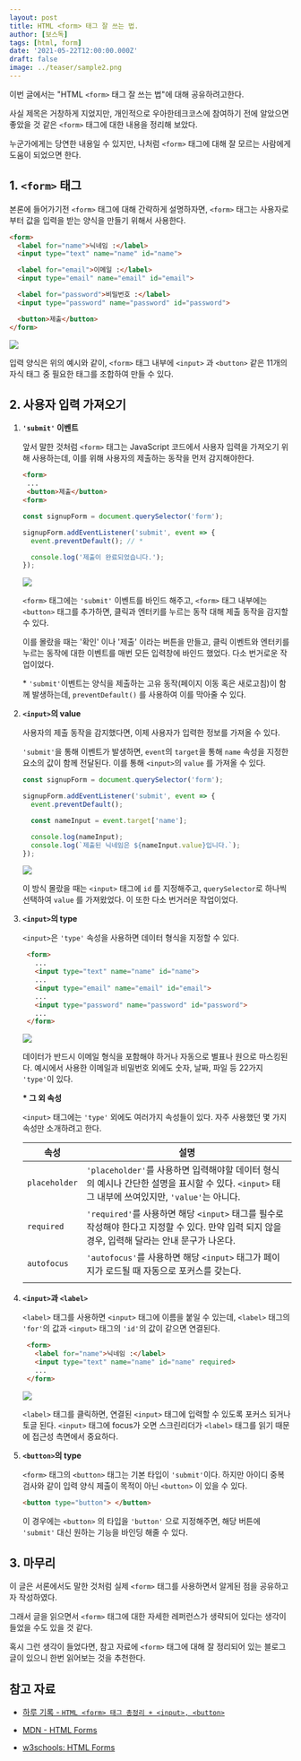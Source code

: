 ```yaml
---
layout: post
title: HTML <form> 태그 잘 쓰는 법.
author: [보스독]
tags: [html, form]
date: '2021-05-22T12:00:00.000Z'
draft: false
image: ../teaser/sample2.png
---
```


이번 글에서는 "HTML `<form>` 태그 잘 쓰는 법"에 대해 공유하려고한다.

사실 제목은 거창하게 지었지만, 개인적으로 우아한테크코스에 참여하기 전에 알았으면 좋았을 것 같은 `<form>` 태그에 대한 내용을 정리해 보았다.

누군가에게는 당연한 내용일 수 있지만, 나처럼 `<form>` 태그에 대해 잘 모르는 사람에게 도움이 되었으면 한다.

## 1. `<form>` 태그

본론에 들어가기전 `<form>` 태그에 대해 간략하게 설명하자면, `<form>` 태그는 사용자로부터 값을 입력을 받는 양식을 만들기 위해서 사용한다.

```HTML
<form>
  <label for="name">닉네임 :</label>
  <input type="text" name="name" id="name">

  <label for="email">이메일 :</label>
  <input type="email" name="email" id="email">

  <label for="password">비밀번호 :</label>
  <input type="password" name="password" id="password">

  <button>제출</button>
</form>
```

![](../images/2021-05-22-html-form-tag-1.png)

입력 양식은 위의 예시와 같이, `<form>` 태그 내부에 `<input>` 과 `<button>` 같은 11개의 자식 태그 중 필요한 태그를 조합하여 만들 수 있다.

## 2. 사용자 입력 가져오기

1. **`'submit'` 이벤트**

   앞서 말한 것처럼 `<form>` 태그는 JavaScript 코드에서 사용자 입력을 가져오기 위해 사용하는데, 이를 위해 사용자의 제출하는 동작을 먼저 감지해야한다.

   ```HTML
   <form>
    ...
    <button>제출</button>
   <form>
   ```

   ```javascript
   const signupForm = document.querySelector('form');

   signupForm.addEventListener('submit', event => {
     event.preventDefault(); // *

     console.log('제출이 완료되었습니다.');
   });
   ```

   ![](../images/2021-05-22-html-form-tag-2.gif)

   `<form>` 태그에는 `'submit'` 이벤트를 바인드 해주고, `<form>` 태그 내부에는 `<button>` 태그를 추가하면, 클릭과 엔터키를 누르는 동작 대해 제출 동작을 감지할 수 있다.

   이를 몰랐을 때는 '확인' 이나 '제출' 이라는 버튼을 만들고, 클릭 이벤트와 엔터키를 누르는 동작에 대한 이벤트를 매번 모든 입력창에 바인드 했었다. 다소 번거로운 작업이었다.

   \* `'submit'`이벤트는 양식을 제출하는 고유 동작(페이지 이동 혹은 새로고침)이 함께 발생하는데, `preventDefault()` 를 사용하여 이를 막아줄 수 있다.

2. **`<input>`의 value**

   사용자의 제출 동작을 감지했다면, 이제 사용자가 입력한 정보를 가져올 수 있다.

   `'submit'`을 통해 이벤트가 발생하면, `event`의 `target`을 통해 `name` 속성을 지정한 요소의 값이 함께 전달된다. 이를 통해 `<input>`의 `value` 를 가져올 수 있다.

   ```javascript
   const signupForm = document.querySelector('form');

   signupForm.addEventListener('submit', event => {
     event.preventDefault();

     const nameInput = event.target['name'];

     console.log(nameInput);
     console.log(`제출된 닉네임은 ${nameInput.value}입니다.`);
   });
   ```

   ![](../images/2021-05-22-html-form-tag-3.gif)

   이 방식 몰랐을 때는 `<input>` 태그에 `id` 를 지정해주고, `querySelector`로 하나씩 선택하여 `value` 를 가져왔었다. 이 또한 다소 번거러운 작업이었다.

3. **`<input>`의 type**

   `<input>`은 `'type'` 속성을 사용하면 데이터 형식을 지정할 수 있다.

   ```HTML
    <form>
      ...
      <input type="text" name="name" id="name">
      ...
      <input type="email" name="email" id="email">
      ...
      <input type="password" name="password" id="password">
      ...
    </form>
   ```

   ![](../images/2021-05-22-html-form-tag-4.png)

   데이터가 반드시 이메일 형식을 포함해야 하거나 자동으로 별표나 원으로 마스킹된다. 예시에서 사용한 이메일과 비밀번호 외에도 숫자, 날짜, 파일 등 22가지 `'type'`이 있다.

   **\* 그 외 속성**

   `<input>` 태그에는 `'type'` 외에도 여러가지 속성들이 있다. 자주 사용했던 몇 가지 속성만 소개하려고 한다.

   | 속성          | 설명                                                                                                                                             |
   | ------------- | ------------------------------------------------------------------------------------------------------------------------------------------------ |
   | `placeholder` | `'placeholder'`를 사용하면 입력해야할 데이터 형식의 예시나 간단한 설명을 표시할 수 있다. `<input>` 태그 내부에 쓰여있지만, `'value'`는 아니다.   |
   | `required`    | `'required'`를 사용하면 해당 `<input>` 태그를 필수로 작성해야 한다고 지정할 수 있다. 만약 입력 되지 않을 경우, 입력해 달라는 안내 문구가 나온다. |
   | `autofocus`   | `'autofocus'`를 사용하면 해당 `<input>` 태그가 페이지가 로드될 때 자동으로 포커스를 갖는다.                                                      |
   |               |                                                                                                                                                  |

4. **`<input>`과 `<label>`**

   `<label>` 태그를 사용하면 `<input>` 태그에 이름을 붙일 수 있는데, `<label>` 태그의 `'for'`의 값과 `<input>` 태그의 `'id'`의 값이 같으면 연결된다.

   ```HTML
    <form>
      <label for="name">닉네임 :</label>
      <input type="text" name="name" id="name" required>
      ...
    </form>
   ```

   ![](../images/2021-05-22-html-form-tag-5.gif)

   `<label>` 태그를 클릭하면, 연결된 `<input>` 태그에 입력할 수 있도록 포커스 되거나 토글 된다. `<input>` 태그에 focus가 오면 스크린리더가 `<label>` 태그를 읽기 때문에 접근성 측면에서 중요하다.

5. **`<button>`의 type**

   `<form>` 태그의 `<button>` 태그는 기본 타입이 `'submit'`이다. 하지만 아이디 중복 검사와 같이 입력 양식 제출이 목적이 아닌 `<button>` 이 있을 수 있다.

   ```HTML
   <button type="button"> </button>
   ```

   이 경우에는 `<button>` 의 타입을 `'button'` 으로 지정해주면, 해당 버튼에 `'submit'` 대신 원하는 기능을 바인딩 해줄 수 있다.

## 3. 마무리

이 글은 서론에서도 말한 것처럼 실제 `<form>` 태그를 사용하면서 알게된 점을 공유하고자 작성하였다.

그래서 글을 읽으면서 `<form>` 태그에 대한 자세한 레퍼런스가 생략되어 있다는 생각이 들었을 수도 있을 것 같다.

혹시 그런 생각이 들었다면, 참고 자료에 `<form>` 태그에 대해 잘 정리되어 있는 블로그 글이 있으니 한번 읽어보는 것을 추천한다.

## 참고 자료

- [하루 기록 - `HTML <form> 태그 총정리 + <input>, <button>`](https://365kim.tistory.com/64)

- [MDN - HTML Forms](https://developer.mozilla.org/ko/docs/Web/HTML/Element/form)

- [w3schools: HTML Forms](https://www.w3schools.com/html/html_form_elements.asp)
